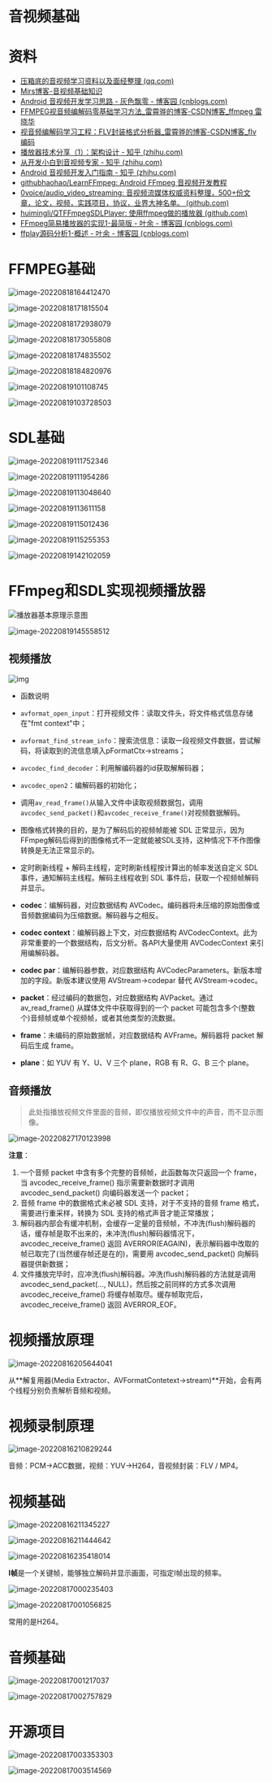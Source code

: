 # 音视频基础

# 资料

- [压箱底的音视频学习资料以及面经整理 (qq.com)](https://mp.weixin.qq.com/s/QE-Zqd9oBQZI4T73ehITKg)
- [Mirs博客-音视频基础知识](https://juejin.cn/user/3878732755118509/posts)
- [Android 音视频开发学习思路 - 灰色飘零 - 博客园 (cnblogs.com)](https://www.cnblogs.com/renhui/p/7452572.html)
- [FFMPEG视音频编解码零基础学习方法_雷霄骅的博客-CSDN博客_ffmpeg 雷晓华](https://blog.csdn.net/leixiaohua1020/article/details/15811977)
- [视音频编解码学习工程：FLV封装格式分析器_雷霄骅的博客-CSDN博客_flv 编码](https://blog.csdn.net/leixiaohua1020/article/details/17934487)
- [播放器技术分享（1）：架构设计 - 知乎 (zhihu.com)](https://zhuanlan.zhihu.com/p/51371354)
- [从开发小白到音视频专家 - 知乎 (zhihu.com)](https://zhuanlan.zhihu.com/p/31650105)
- [Android 音视频开发入门指南 - 知乎 (zhihu.com)](https://zhuanlan.zhihu.com/p/28518637)
- [githubhaohao/LearnFFmpeg: Android FFmpeg 音视频开发教程](https://github.com/githubhaohao/LearnFFmpeg)
- [0voice/audio_video_streaming: 音视频流媒体权威资料整理，500+份文章，论文，视频，实践项目，协议，业界大神名单。 (github.com)](https://github.com/0voice/audio_video_streaming)
- [huimingli/QTFFmpegSDLPlayer: 使用ffmpeg做的播放器 (github.com)](https://github.com/huimingli/QTFFmpegSDLPlayer)
- [FFmpeg简易播放器的实现1-最简版 - 叶余 - 博客园 (cnblogs.com)](https://www.cnblogs.com/leisure_chn/p/10040202.html)
- [ffplay源码分析1-概述 - 叶余 - 博客园 (cnblogs.com)](https://www.cnblogs.com/leisure_chn/p/10301215.html)

# FFMPEG基础

![image-20220818164412470](https://gcore.jsdelivr.net/gh/CARLOSGP2021/myFigures/img/image-20220818164412470.png)

![image-20220818171815504](https://gcore.jsdelivr.net/gh/CARLOSGP2021/myFigures/img/image-20220818171815504.png)

![image-20220818172938079](https://gcore.jsdelivr.net/gh/CARLOSGP2021/myFigures/img/image-20220818172938079.png)

![image-20220818173055808](https://gcore.jsdelivr.net/gh/CARLOSGP2021/myFigures/img/image-20220818173055808.png)

![image-20220818174835502](https://gcore.jsdelivr.net/gh/CARLOSGP2021/myFigures/img/image-20220818174835502.png)

![image-20220818184820976](https://gcore.jsdelivr.net/gh/CARLOSGP2021/myFigures/img/image-20220818184820976.png)

![image-20220819101108745](https://gcore.jsdelivr.net/gh/CARLOSGP2021/myFigures/img/image-20220819101108745.png)

![image-20220819103728503](https://gcore.jsdelivr.net/gh/CARLOSGP2021/myFigures/img/image-20220819103728503.png)

#  SDL基础

![image-20220819111752346](https://gcore.jsdelivr.net/gh/CARLOSGP2021/myFigures/img/image-20220819111752346.png)

![image-20220819111954286](https://gcore.jsdelivr.net/gh/CARLOSGP2021/myFigures/img/image-20220819111954286.png)

![image-20220819113048640](https://gcore.jsdelivr.net/gh/CARLOSGP2021/myFigures/img/image-20220819113048640.png)

![image-20220819113611158](https://gcore.jsdelivr.net/gh/CARLOSGP2021/myFigures/img/image-20220819113611158.png)

![image-20220819115012436](https://gcore.jsdelivr.net/gh/CARLOSGP2021/myFigures/img/image-20220819115012436.png)

![image-20220819115255353](https://gcore.jsdelivr.net/gh/CARLOSGP2021/myFigures/img/image-20220819115255353.png)

![image-20220819142102059](https://gcore.jsdelivr.net/gh/CARLOSGP2021/myFigures/img/image-20220819142102059.png)

# FFmpeg和SDL实现视频播放器

![播放器基本原理示意图](https://gcore.jsdelivr.net/gh/CARLOSGP2021/myFigures/img/player_flow.jpg)

![image-20220819145558512](https://gcore.jsdelivr.net/gh/CARLOSGP2021/myFigures/img/image-20220819145558512.png)

## 视频播放

![img](https://gcore.jsdelivr.net/gh/CARLOSGP2021/myFigures/img/v2-44d776f487c193c6a4e8f65df420b7c0_720w.jpg)

- 函数说明
- `avformat_open_input`：打开视频文件：读取文件头，将文件格式信息存储在"fmt context"中；
- `avformat_find_stream_info`：搜索流信息：读取一段视频文件数据，尝试解码，将读取到的流信息填入pFormatCtx->streams；
- `avcodec_find_decoder`：利用解编码器的id获取解解码器；
- `avcodec_open2`：编解码器的初始化；
- 调用`av_read_frame()`从输入文件中读取视频数据包，调用`avcodec_send_packet()`和`avcodec_receive_frame()`对视频数据解码。
- 图像格式转换的目的，是为了解码后的视频帧能被 SDL 正常显示，因为FFmpeg解码后得到的图像格式不一定就能被SDL支持，这种情况下不作图像转换是无法正常显示的。
- 定时刷新线程 + 解码主线程，定时刷新线程按计算出的帧率发送自定义 SDL 事件，通知解码主线程。解码主线程收到 SDL 事件后，获取一个视频帧解码并显示。

- **codec**：编解码器，对应数据结构 AVCodec。编码器将未压缩的原始图像或音频数据编码为压缩数据。解码器与之相反。
- **codec context**：编解码器上下文，对应数据结构 AVCodecContext。此为非常重要的一个数据结构，后文分析。各API大量使用 AVCodecContext 来引用编解码器。
- **codec par**：编解码器参数，对应数据结构 AVCodecParameters。新版本增加的字段。新版本建议使用 AVStream->codepar 替代 AVStream->codec。
- **packet**：经过编码的数据包，对应数据结构 AVPacket。通过 av_read_frame() 从媒体文件中获取得到的一个 packet 可能包含多个(整数个)音频帧或单个视频帧，或者其他类型的流数据。
- **frame**：未编码的原始数据帧，对应数据结构 AVFrame。解码器将 packet 解码后生成 frame。
- **plane**：如 YUV 有 Y、U、V 三个 plane，RGB 有 R、G、B 三个 plane。

## 音频播放

> 此处指播放视频文件里面的音频，即仅播放视频文件中的声音，而不显示图像。

![image-20220827170123998](https://gcore.jsdelivr.net/gh/CARLOSGP2021/myFigures/img/image-20220827170123998.png)

**注意**：

1. 一个音频 packet 中含有多个完整的音频帧，此函数每次只返回一个 frame，当 avcodec_receive_frame() 指示需要新数据时才调用 avcodec_send_packet() 向编码器发送一个 packet；
2. 音频 frame 中的数据格式未必被 SDL 支持，对于不支持的音频 frame 格式，需要进行重采样，转换为 SDL 支持的格式声音才能正常播放；
3. 解码器内部会有缓冲机制，会缓存一定量的音频帧，不冲洗(flush)解码器的话，缓存帧是取不出来的，未冲洗(flush)解码器情况下，avcodec_receive_frame() 返回 AVERROR(EAGAIN)，表示解码器中改取的帧已取完了(当然缓存帧还是在的)，需要用 avcodec_send_packet() 向解码器提供新数据；
4. 文件播放完毕时，应冲洗(flush)解码器。冲洗(flush)解码器的方法就是调用 avcodec_send_packet(..., NULL)，然后按之前同样的方式多次调用 avcodec_receive_frame() 将缓存帧取尽。缓存帧取完后，avcodec_receive_frame() 返回 AVERROR_EOF。

# 视频播放原理

![image-20220816205644041](https://gcore.jsdelivr.net/gh/CARLOSGP2021/myFigures/img/image-20220816205644041.png)

从**解复用器(Media Extractor、AVFormatContetext->stream)**开始，会有两个线程分别负责解析音频和视频。

# 视频录制原理

![image-20220816210829244](https://gcore.jsdelivr.net/gh/CARLOSGP2021/myFigures/img/image-20220816210829244.png)

音频：PCM->ACC数据，视频：YUV->H264，音视频封装：FLV / MP4。

# 视频基础

![image-20220816211345227](https://gcore.jsdelivr.net/gh/CARLOSGP2021/myFigures/img/image-20220816211345227.png)

![image-20220816211444642](https://gcore.jsdelivr.net/gh/CARLOSGP2021/myFigures/img/image-20220816211444642.png)

![image-20220816235418014](https://gcore.jsdelivr.net/gh/CARLOSGP2021/myFigures/img/image-20220816235418014.png)

**I帧**是一个关键帧，能够独立解码并显示画面，可指定I帧出现的频率。

![image-20220817000235403](https://gcore.jsdelivr.net/gh/CARLOSGP2021/myFigures/img/image-20220817000235403.png)

![image-20220817001056825](https://gcore.jsdelivr.net/gh/CARLOSGP2021/myFigures/img/image-20220817001056825.png)

常用的是H264。

# 音频基础

![image-20220817001217037](https://gcore.jsdelivr.net/gh/CARLOSGP2021/myFigures/img/image-20220817001217037.png)

![image-20220817002757829](https://gcore.jsdelivr.net/gh/CARLOSGP2021/myFigures/img/image-20220817002757829.png)

# 开源项目

![image-20220817003353303](https://gcore.jsdelivr.net/gh/CARLOSGP2021/myFigures/img/image-20220817003353303.png)

![image-20220817003514569](https://gcore.jsdelivr.net/gh/CARLOSGP2021/myFigures/img/image-20220817003514569.png)









